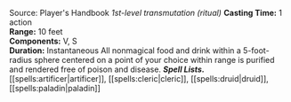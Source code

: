 Source: Player's Handbook
*1st-level transmutation (ritual)*
**Casting Time:** 1 action  
**Range:** 10 feet  
**Components:** V, S  
**Duration:** Instantaneous
All nonmagical food and drink within a 5-foot-radius sphere centered on a point of your choice within range is purified and rendered free of poison and disease.
***Spell Lists.*** [[spells:artificer|artificer]], [[spells:cleric|cleric]], [[spells:druid|druid]], [[spells:paladin|paladin]]